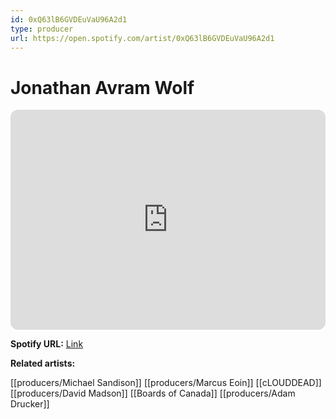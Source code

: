 ```yaml
---
id: 0xQ63lB6GVDEuVaU96A2d1
type: producer
url: https://open.spotify.com/artist/0xQ63lB6GVDEuVaU96A2d1
---
```

# Jonathan Avram Wolf

<iframe style="border-radius:12px" src="https://open.spotify.com/embed/artist/0xQ63lB6GVDEuVaU96A2d1" width="100%" height="352" frameBorder="0" allowfullscreen="" allow="autoplay; clipboard-write; encrypted-media; fullscreen; picture-in-picture" loading="lazy"></iframe>

**Spotify URL:** [Link](https://open.spotify.com/artist/0xQ63lB6GVDEuVaU96A2d1)

**Related artists:**

[[producers/Michael Sandison]]
[[producers/Marcus Eoin]]
[[cLOUDDEAD]]
[[producers/David Madson]]
[[Boards of Canada]]
[[producers/Adam Drucker]]

